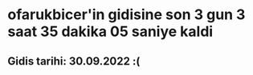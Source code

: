 # ofarukbicer'in gidisine son 3 gun 3 saat 35 dakika 05 saniye kaldi

## Gidis tarihi: 30.09.2022 :(